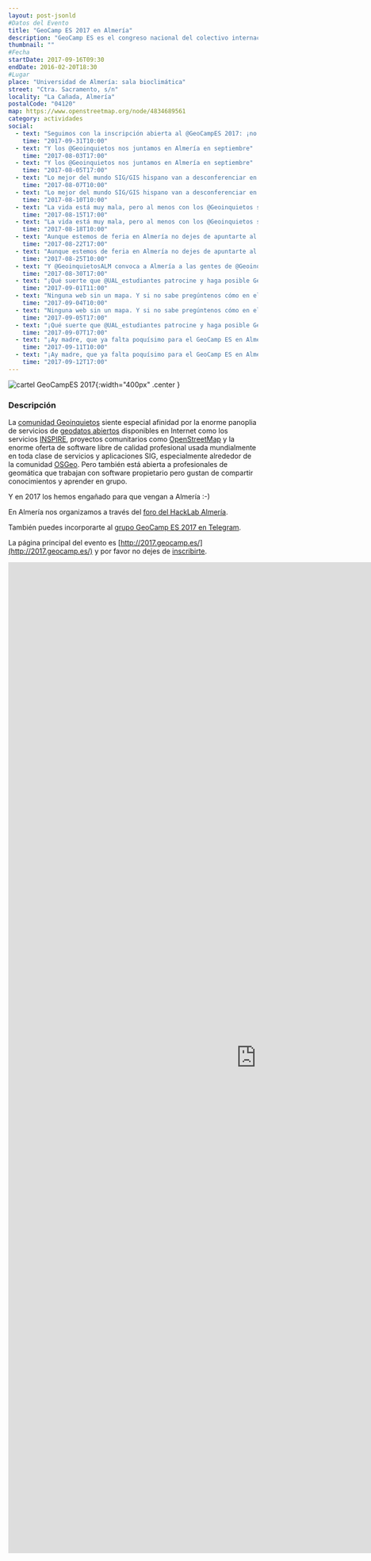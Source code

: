 ```yaml
---
layout: post-jsonld
#Datos del Evento
title: "GeoCamp ES 2017 en Almería"
description: "GeoCamp ES es el congreso nacional del colectivo internacional Geoinquietos, grupos informales que se reúnen para conversar y aprender sobre cualquier tema relacionado con las ciencias de la tierra."
thumbnail: ""
#Fecha
startDate: 2017-09-16T09:30
endDate: 2016-02-20T18:30
#Lugar
place: "Universidad de Almería: sala bioclimática"
street: "Ctra. Sacramento, s/n"
locality: "La Cañada, Almería"
postalCode: "04120"
map: https://www.openstreetmap.org/node/4834689561
category: actividades
social:
  - text: "Seguimos con la inscripción abierta al @GeoCampES 2017: ¡no te quedes sin tu entrada!"
    time: "2017-09-31T10:00"
  - text: "Y los @Geoinquietos nos juntamos en Almería en septiembre"
    time: "2017-08-03T17:00"
  - text: "Y los @Geoinquietos nos juntamos en Almería en septiembre"
    time: "2017-08-05T17:00"
  - text: "Lo mejor del mundo SIG/GIS hispano van a desconferenciar en Almería, ¿te apuntas?"
    time: "2017-08-07T10:00"
  - text: "Lo mejor del mundo SIG/GIS hispano van a desconferenciar en Almería, ¿te apuntas?"
    time: "2017-08-10T10:00"
  - text: "La vida está muy mala, pero al menos con los @Geoinquietos se hacen cosas increíbles con los mapas"
    time: "2017-08-15T17:00"
  - text: "La vida está muy mala, pero al menos con los @Geoinquietos se hacen cosas increíbles con los mapas"
    time: "2017-08-18T10:00"
  - text: "Aunque estemos de feria en Almería no dejes de apuntarte al GeoCamp ES 2017 de septiembre ;-)"
    time: "2017-08-22T17:00"
  - text: "Aunque estemos de feria en Almería no dejes de apuntarte al GeoCamp ES 2017 de septiembre ;-)"
    time: "2017-08-25T10:00"
  - text: "Y @GeoinquietosALM convoca a Almería a las gentes de @Geoinquietos, @OSGeo y @OpenStreetMapES"
    time: "2017-08-30T17:00"
  - text: "¡Qué suerte que @UAL_estudiantes patrocine y haga posible GeoCamp ES 2017!"
    time: "2017-09-01T11:00"
  - text: "Ninguna web sin un mapa. Y si no sabe pregúntenos cómo en el GeoCamp ES 2017"
    time: "2017-09-04T10:00"
  - text: "Ninguna web sin un mapa. Y si no sabe pregúntenos cómo en el GeoCamp ES 2017"
    time: "2017-09-05T17:00"
  - text: "¡Qué suerte que @UAL_estudiantes patrocine y haga posible GeoCamp ES 2017!"
    time: "2017-09-07T17:00"
  - text: "¡Ay madre, que ya falta poquísimo para el GeoCamp ES en Almería!"
    time: "2017-09-11T10:00"
  - text: "¡Ay madre, que ya falta poquísimo para el GeoCamp ES en Almería!"
    time: "2017-09-12T17:00"
---
```


![cartel GeoCampES 2017](/recursos/2017-09-16/GeoCampES-2017.png){:width="400px" .center }


### Descripción


La [comunidad Geoinquietos](https://geoinquietosmadrid.github.io/geoinquietos-y-osgeoes/#/) siente especial afinidad por la enorme panoplia de servicios de [geodatos abiertos](http://www.construmatica.com/construpedia/Geodatos_Libres) disponibles en Internet como los servicios  [INSPIRE](https://en.wikipedia.org/wiki/Infrastructure_for_Spatial_Information_in_the_European_Community), proyectos comunitarios como [OpenStreetMap](https://www.openstreetmap.org/) y la enorme oferta de software libre de calidad profesional usada mundialmente en toda clase de servicios y aplicaciones SIG, especialmente alrededor de la comunidad [OSGeo](https://osgeo.org/). Pero también está abierta a profesionales de geomática que trabajan con software propietario pero gustan de compartir conocimientos y aprender en grupo.

Y en 2017 los hemos engañado para que vengan a Almería :-)

En Almería nos organizamos a través del [foro del HackLab Almería](https://foro.hacklabalmeria.net/c/geoinquietosalm).

También puedes incorporarte  al [grupo GeoCamp ES 2017 en Telegram](https://t.me/joinchat/AFGSKQsWzLbEi6_ixXHzMw).


La página principal del evento es  [http://2017.geocamp.es/](http://2017.geocamp.es/) y por favor no dejes de [inscribirte](https://www.eventbrite.es/e/entradas-geocamp-2017-34316616925?ref=ebtn).

<iframe src="http://2017.geocamp.es/" width="1000" height="2000" frameborder="0" style="border:0" allowfullscreen></iframe>
